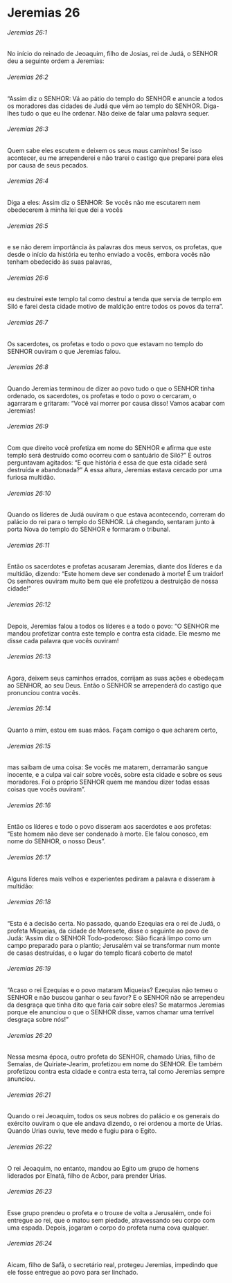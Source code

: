# Jeremias 26

###### Jeremias 26:1

No início do reinado de Jeoaquim, filho de Josias, rei de Judá, o SENHOR deu a seguinte ordem a Jeremias:

###### Jeremias 26:2

“Assim diz o SENHOR: Vá ao pátio do templo do SENHOR e anuncie a todos os moradores das cidades de Judá que vêm ao templo do SENHOR. Diga-lhes tudo o que eu lhe ordenar. Não deixe de falar uma palavra sequer.

###### Jeremias 26:3

Quem sabe eles escutem e deixem os seus maus caminhos! Se isso acontecer, eu me arrependerei e não trarei o castigo que preparei para eles por causa de seus pecados.

###### Jeremias 26:4

Diga a eles: Assim diz o SENHOR: Se vocês não me escutarem nem obedecerem à minha lei que dei a vocês

###### Jeremias 26:5

e se não derem importância às palavras dos meus servos, os profetas, que desde o início da história eu tenho enviado a vocês, embora vocês não tenham obedecido às suas palavras,

###### Jeremias 26:6

eu destruirei este templo tal como destruí a tenda que servia de templo em Siló e farei desta cidade motivo de maldição entre todos os povos da terra”.

###### Jeremias 26:7

Os sacerdotes, os profetas e todo o povo que estavam no templo do SENHOR ouviram o que Jeremias falou.

###### Jeremias 26:8

Quando Jeremias terminou de dizer ao povo tudo o que o SENHOR tinha ordenado, os sacerdotes, os profetas e todo o povo o cercaram, o agarraram e gritaram: “Você vai morrer por causa disso! Vamos acabar com Jeremias!

###### Jeremias 26:9

Com que direito você profetiza em nome do SENHOR e afirma que este templo será destruído como ocorreu com o santuário de Siló?” E outros perguntavam agitados: “E que história é essa de que esta cidade será destruída e abandonada?” A essa altura, Jeremias estava cercado por uma furiosa multidão.

###### Jeremias 26:10

Quando os líderes de Judá ouviram o que estava acontecendo, correram do palácio do rei para o templo do SENHOR. Lá chegando, sentaram junto à porta Nova do templo do SENHOR e formaram o tribunal.

###### Jeremias 26:11

Então os sacerdotes e profetas acusaram Jeremias, diante dos líderes e da multidão, dizendo: “Este homem deve ser condenado à morte! É um traidor! Os senhores ouviram muito bem que ele profetizou a destruição de nossa cidade!”

###### Jeremias 26:12

Depois, Jeremias falou a todos os líderes e a todo o povo: “O SENHOR me mandou profetizar contra este templo e contra esta cidade. Ele mesmo me disse cada palavra que vocês ouviram!

###### Jeremias 26:13

Agora, deixem seus caminhos errados, corrijam as suas ações e obedeçam ao SENHOR, ao seu Deus. Então o SENHOR se arrependerá do castigo que pronunciou contra vocês.

###### Jeremias 26:14

Quanto a mim, estou em suas mãos. Façam comigo o que acharem certo,

###### Jeremias 26:15

mas saibam de uma coisa: Se vocês me matarem, derramarão sangue inocente, e a culpa vai cair sobre vocês, sobre esta cidade e sobre os seus moradores. Foi o próprio SENHOR quem me mandou dizer todas essas coisas que vocês ouviram”.

###### Jeremias 26:16

Então os líderes e todo o povo disseram aos sacerdotes e aos profetas: “Este homem não deve ser condenado à morte. Ele falou conosco, em nome do SENHOR, o nosso Deus”.

###### Jeremias 26:17

Alguns líderes mais velhos e experientes pediram a palavra e disseram à multidão:

###### Jeremias 26:18

“Esta é a decisão certa. No passado, quando Ezequias era o rei de Judá, o profeta Miqueias, da cidade de Moresete, disse o seguinte ao povo de Judá: ‘Assim diz o SENHOR Todo-poderoso: Sião ficará limpo como um campo preparado para o plantio; Jerusalém vai se transformar num monte de casas destruídas, e o lugar do templo ficará coberto de mato!

###### Jeremias 26:19

“Acaso o rei Ezequias e o povo mataram Miqueias? Ezequias não temeu o SENHOR e não buscou ganhar o seu favor? E o SENHOR não se arrependeu da desgraça que tinha dito que faria cair sobre eles? Se matarmos Jeremias porque ele anunciou o que o SENHOR disse, vamos chamar uma terrível desgraça sobre nós!”

###### Jeremias 26:20

Nessa mesma época, outro profeta do SENHOR, chamado Urias, filho de Semaías, de Quiriate-Jearim, profetizou em nome do SENHOR. Ele também profetizou contra esta cidade e contra esta terra, tal como Jeremias sempre anunciou.

###### Jeremias 26:21

Quando o rei Jeoaquim, todos os seus nobres do palácio e os generais do exército ouviram o que ele andava dizendo, o rei ordenou a morte de Urias. Quando Urias ouviu, teve medo e fugiu para o Egito.

###### Jeremias 26:22

O rei Jeoaquim, no entanto, mandou ao Egito um grupo de homens liderados por Elnatã, filho de Acbor, para prender Urias.

###### Jeremias 26:23

Esse grupo prendeu o profeta e o trouxe de volta a Jerusalém, onde foi entregue ao rei, que o matou sem piedade, atravessando seu corpo com uma espada. Depois, jogaram o corpo do profeta numa cova qualquer.

###### Jeremias 26:24

Aicam, filho de Safã, o secretário real, protegeu Jeremias, impedindo que ele fosse entregue ao povo para ser linchado.

